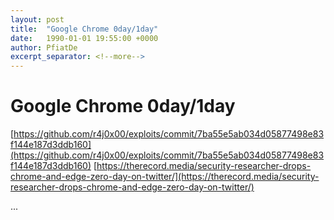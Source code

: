 ```yaml
---
layout: post
title:  "Google Chrome 0day/1day"
date:   1990-01-01 19:55:00 +0000
author: PfiatDe
excerpt_separator: <!--more-->
---
```


# Google Chrome 0day/1day
[https://github.com/r4j0x00/exploits/commit/7ba55e5ab034d05877498e83f144e187d3ddb160](https://github.com/r4j0x00/exploits/commit/7ba55e5ab034d05877498e83f144e187d3ddb160)
[https://therecord.media/security-researcher-drops-chrome-and-edge-zero-day-on-twitter/](https://therecord.media/security-researcher-drops-chrome-and-edge-zero-day-on-twitter/)

...
<!--more-->
